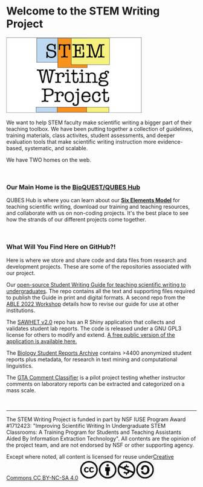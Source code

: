 # Welcome to the STEM Writing Project

![](https://github.com/adanieljohnson/stemwritingproject/blob/main/SWP_Logo.png)

We want to help STEM faculty make scientific writing a bigger part of their teaching toolbox. We have been putting together a collection of guidelines, training materials, class activites, student assessments, and deeper evaluation tools that make scientific writing instruction more evidence-based, systematic, and scalable. 

We have TWO homes on the web.

<br>

### Our Main Home is the [BioQUEST/QUBES Hub](https://qubeshub.org/community/groups/stemwritingproject)

QUBES Hub is where you can learn about our __[Six Elements Model](https://qubeshub.org/community/groups/stemwritingproject)__ for teaching scientific writing, download our training and teaching resources, and collaborate with us on non-coding projects. It's the best place to see how the strands of our different projects come together.

<br>

### What Will You Find Here on GitHub?!

Here is where we store and share code and data files from research and development projects. These are some of the repositories associated with our project.

Our [open-source Student Writing Guide for teaching scientific writing to undergraduates](https://github.com/adanieljohnson/SWP_student_writing_guide). The repo contains all the text and supporting files required to publish the Guide in print and digital formats. A second repo from the [ABLE 2022 Workshop](https://github.com/adanieljohnson/ABLE_2022_Workshop) details how to revise our guide for use at other institutions.

The [SAWHET v2.0](https://github.com/adanieljohnson/shinyapp.qubes) repo has an R Shiny application that collects and validates student lab reports. The code is released under a GNU GPL3 license for others to modify and extend. [A free public version of the application is available here.](https://yelr6j-dan-johnson.shinyapps.io/sawhet_v2_0/)

The [Biology Student Reports Archive](https://github.com/adanieljohnson/SWP_Student_Reports_Archive) contains >4400 anonymized student reports plus metadata, for research in text mining and computational linguistics.

The [GTA Comment Classifier](https://github.com/adanieljohnson/GTA_comment_classification) is a pilot project testing whether instructor comments on laboratory reports can be extracted and categorized on a mass scale.

<br>

***

The STEM Writing Project is funded in part by NSF IUSE Program Award #1712423: "Improving Scientific Writing In Undergraduate STEM Classrooms: A Training Program for Students and Teaching Assistants Aided By Information Extraction Technology".
All contents are the opinion of the project team, and are not endorsed by NSF or other supporting agency.

Except where noted, all content is licensed for reuse under[Creative Commons CC BY-NC-SA 4.0](http://creativecommons.org/licenses/by-nc-sa/4.0/?ref=chooser-v1) ![](https://github.com/adanieljohnson/stemwritingproject/blob/main/CC_logo.png)
